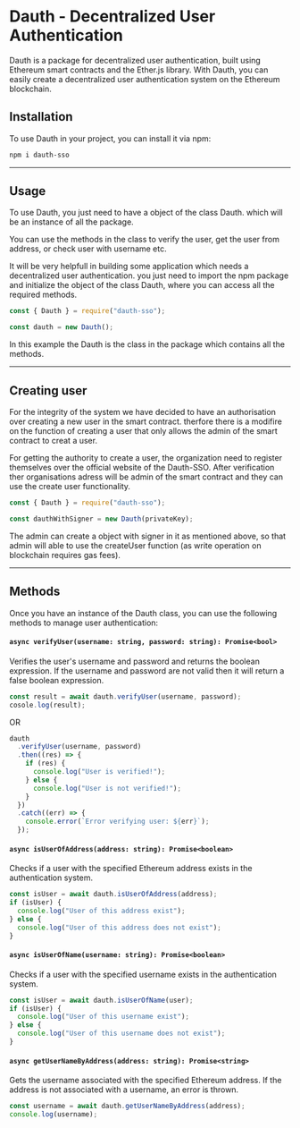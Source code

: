 ﻿# Dauth - Decentralized User Authentication

Dauth is a package for decentralized user authentication, built using Ethereum smart contracts and the Ether.js library. With Dauth, you can easily create a decentralized user authentication system on the Ethereum blockchain.

## Installation

To use Dauth in your project, you can install it via npm:

```bash
npm i dauth-sso
```

---

## Usage

To use Dauth, you just need to have a object of the class Dauth. which will be an instance of all the package.

You can use the methods in the class to verify the user, get the user from address, or check user with username etc.

It will be very helpfull in building some application which needs a decentralized user authentication. you just need to import the npm package and initialize the object of the class Dauth, where you can access all the required methods.

```js
const { Dauth } = require("dauth-sso");

const dauth = new Dauth();
```

In this example the Dauth is the class in the package which contains all the methods.

---

## Creating user

For the integrity of the system we have decided to have an authorisation over creating a new user in the smart contract. therfore there is a modifire on the function of creating a user that only allows the admin of the smart contract to creat a user.

For getting the authority to create a user, the organization need to register themselves over the official website of the Dauth-SSO. After verification ther organisations adress will be admin of the smart contract and they can use the create user functionality.

```js
const { Dauth } = require("dauth-sso");

const dauthWithSigner = new Dauth(privateKey);
```

The admin can create a object with signer in it as mentioned above, so that admin will able to use the createUser function (as write operation on blockchain requires gas fees).

---

## Methods

Once you have an instance of the Dauth class, you can use the following methods to manage user authentication:

#### `async verifyUser(username: string, password: string): Promise<bool>`

Verifies the user's username and password and returns the boolean expression. If the username and password are not valid then it will return a false boolean expression.

```js
const result = await dauth.verifyUser(username, password);
cosole.log(result);
```

OR

```js
dauth
  .verifyUser(username, password)
  .then((res) => {
    if (res) {
      console.log("User is verified!");
    } else {
      console.log("User is not verified!");
    }
  })
  .catch((err) => {
    console.error(`Error verifying user: ${err}`);
  });
```

#### `async isUserOfAddress(address: string): Promise<boolean>`

Checks if a user with the specified Ethereum address exists in the authentication system.

```js
const isUser = await dauth.isUserOfAddress(address);
if (isUser) {
  console.log("User of this address exist");
} else {
  console.log("User of this address does not exist");
}
```

#### `async isUserOfName(username: string): Promise<boolean>`

Checks if a user with the specified username exists in the authentication system.

```js
const isUser = await dauth.isUserOfName(user);
if (isUser) {
  console.log("User of this username exist");
} else {
  console.log("User of this username does not exist");
}
```

#### `async getUserNameByAddress(address: string): Promise<string>`

Gets the username associated with the specified Ethereum address. If the address is not associated with a username, an error is thrown.

```js
const username = await dauth.getUserNameByAddress(address);
console.log(username);
```


